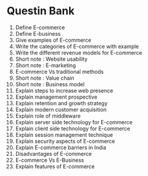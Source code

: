 
# Questin Bank

1. Define E-commerce
2. Define E-business
3. Give examples of E-commerce
4. Write the categories of E-commerce with example
5. Write the different revenue models for E-commerce
6. Short note : Website usability
7. Short note : E-marketing
8. E-commerce Vs traditional methods
9. Short note : Value chain
10. Short note : Business model
11. Explain steps to increase web presence
12. Explain management prospective
13. Explain retention and growth strategy
14. Explain modern customer acquisition
15. Explain role of middleware
16. Explain server side technology for E-commerce
17. Explain client side technology for E-commerce
18. Explain session management technique
19. Explain security aspects of E-commerce
20. Explain E-commerce barriers in India
21. Disadvantages of E-commerce
22. E-commerce Vs E-Business
23. Explain features of E-commerce
